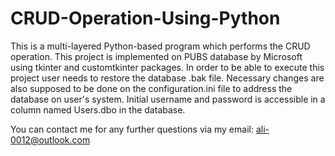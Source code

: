 # CRUD-Operation-Using-Python
This is a multi-layered Python-based program which performs the CRUD operation.
This project is implemented on PUBS database by Microsoft using tkinter and customtkinter packages.
In order to be able to execute this project user needs to restore the database .bak file.
Necessary changes are also supposed to be done on the configuration.ini file to address the database on user's system.
Initial username and password is accessible in a column named Users.dbo in the database.

You can contact me for any further questions via my email:
ali-0012@outlook.com

